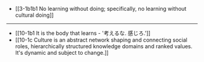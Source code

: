 - [[3-1b1b1 No learning without doing; specifically, no learning without cultural doing]]
---
- [[10-1b1 It is the body that learns - '考えるな. 感じろ.']]
- [[10-1c Culture is an abstract network shaping and connecting social roles, hierarchically structured knowledge domains and ranked values. It's dynamic and subject to change.]]
